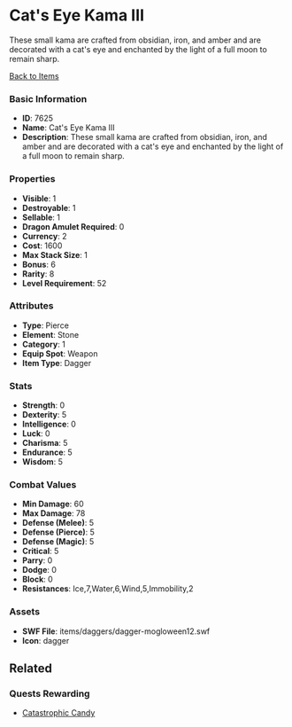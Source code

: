 # Cat's Eye Kama III

These small kama are crafted from obsidian, iron, and amber and are decorated with a cat's eye and enchanted by the light of a full moon to remain sharp.

[Back to Items](../items.md)

### Basic Information

- **ID**: 7625
- **Name**: Cat&#039;s Eye Kama III
- **Description**: These small kama are crafted from obsidian, iron, and amber and are decorated with a cat&#039;s eye and enchanted by the light of a full moon to remain sharp.

### Properties

- **Visible**: 1
- **Destroyable**: 1
- **Sellable**: 1
- **Dragon Amulet Required**: 0
- **Currency**: 2
- **Cost**: 1600
- **Max Stack Size**: 1
- **Bonus**: 6
- **Rarity**: 8
- **Level Requirement**: 52

### Attributes

- **Type**: Pierce
- **Element**: Stone
- **Category**: 1
- **Equip Spot**: Weapon
- **Item Type**: Dagger

### Stats

- **Strength**: 0
- **Dexterity**: 5
- **Intelligence**: 0
- **Luck**: 0
- **Charisma**: 5
- **Endurance**: 5
- **Wisdom**: 5

### Combat Values

- **Min Damage**: 60
- **Max Damage**: 78
- **Defense (Melee)**: 5
- **Defense (Pierce)**: 5
- **Defense (Magic)**: 5
- **Critical**: 5
- **Parry**: 0
- **Dodge**: 0
- **Block**: 0
- **Resistances**: Ice,7,Water,6,Wind,5,Immobility,2

### Assets

- **SWF File**: items/daggers/dagger-mogloween12.swf
- **Icon**: dagger

## Related

### Quests Rewarding

- [Catastrophic Candy](../quests/962-catastrophic-candy.md)

